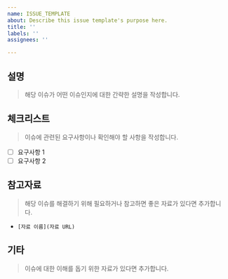 ```yaml
---
name: ISSUE_TEMPLATE
about: Describe this issue template's purpose here.
title: ''
labels: ''
assignees: ''

---
```


## 설명
> 해당 이슈가 어떤 이슈인지에 대한 간략한 설명을 작성합니다.

## 체크리스트
> 이슈에 관련된 요구사항이나 확인해야 할 사항을 작성합니다.

- [ ] 요구사항 1
- [ ] 요구사항 2

## 참고자료
> 해당 이슈를 해결하기 위해 필요하거나 참고하면 좋은 자료가 있다면 추가합니다.

- `[자료 이름](자료 URL)`

## 기타
> 이슈에 대한 이해를 돕기 위한 자료가 있다면 추가합니다.
